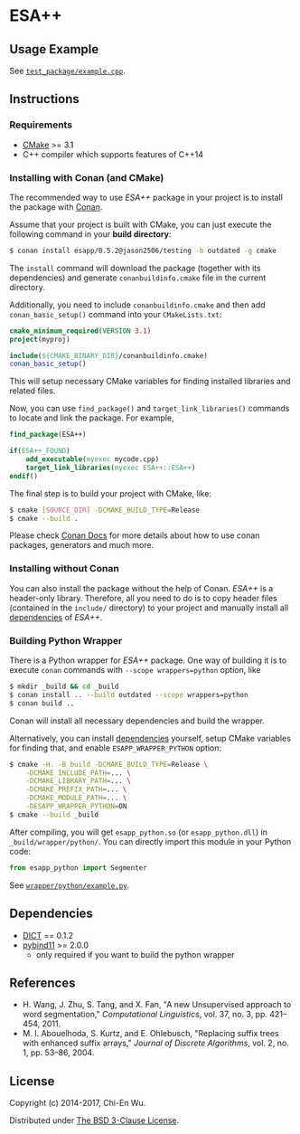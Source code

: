 # ESA++


## Usage Example

See [`test_package/example.cpp`](test_package/example.cpp).


## Instructions

### Requirements

- [CMake](https://cmake.org) >= 3.1
- C++ compiler which supports features of C++14

### Installing with Conan (and CMake)

The recommended way to use _ESA++_ package in your project is to install the package with [Conan](https://conan.io).

Assume that your project is built with CMake, you can just execute the following command in your __build directory__:

```sh
$ conan install esapp/0.5.2@jason2506/testing -b outdated -g cmake
```

The `install` command will download the package (together with its dependencies) and generate `conanbuildinfo.cmake` file in the current directory.

Additionally, you need to include `conanbuildinfo.cmake` and then add `conan_basic_setup()` command into your `CMakeLists.txt`:

```cmake
cmake_minimum_required(VERSION 3.1)
project(myproj)

include(${CMAKE_BINARY_DIR}/conanbuildinfo.cmake)
conan_basic_setup()
```

This will setup necessary CMake variables for finding installed libraries and related files.

Now, you can use `find_package()` and `target_link_libraries()` commands to locate and link the package. For example,

```cmake
find_package(ESA++)

if(ESA++_FOUND)
    add_executable(myexec mycode.cpp)
    target_link_libraries(myexec ESA++::ESA++)
endif()
```

The final step is to build your project with CMake, like:

```sh
$ cmake [SOURCE_DIR] -DCMAKE_BUILD_TYPE=Release
$ cmake --build .
```

Please check [Conan Docs](http://docs.conan.io/en/latest/) for more details about how to use conan packages, generators and much more.


### Installing without Conan

You can also install the package without the help of Conan. _ESA++_ is a header-only library. Therefore, all you need to do is to copy header files (contained in the `include/` directory) to your project and manually install all [dependencies](#dependencies) of _ESA++_.


### Building Python Wrapper

There is a Python wrapper for _ESA++_ package. One way of building it is to execute `conan` commands with `--scope wrappers=python` option, like

```sh
$ mkdir _build && cd _build
$ conan install .. --build outdated --scope wrappers=python
$ conan build ..
```

Conan will install all necessary dependencies and build the wrapper.

Alternatively, you can install [dependencies](#dependencies) yourself, setup CMake variables for finding that, and enable `ESAPP_WRAPPER_PYTHON` option:

```sh
$ cmake -H. -B_build -DCMAKE_BUILD_TYPE=Release \
    -DCMAKE_INCLUDE_PATH=... \
    -DCMAKE_LIBRARY_PATH=... \
    -DCMAKE_PREFIX_PATH=... \
    -DCMAKE_MODULE_PATH=... \
    -DESAPP_WRAPPER_PYTHON=ON
$ cmake --build _build
```

After compiling, you will get `esapp_python.so` (or `esapp_python.dll`) in `_build/wrapper/python/`. You can directly import this module in your Python code:

```python
from esapp_python import Segmenter
```

See [`wrapper/python/example.py`](wrapper/python/example.py).


## Dependencies

- [DICT](https://github.com/jason2506/dict) == 0.1.2
- [pybind11](https://github.com/pybind/pybind11) >= 2.0.0
    * only required if you want to build the python wrapper


## References

- H. Wang, J. Zhu, S. Tang, and X. Fan, "A new Unsupervised approach to word segmentation," _Computational Linguistics_, vol. 37, no. 3, pp. 421–454, 2011.
- M. I. Abouelhoda, S. Kurtz, and E. Ohlebusch, "Replacing suffix trees with enhanced suffix arrays," _Journal of Discrete Algorithms_, vol. 2, no. 1, pp. 53–86, 2004.


## License

Copyright (c) 2014-2017, Chi-En Wu.

Distributed under [The BSD 3-Clause License](http://opensource.org/licenses/BSD-3-Clause).
